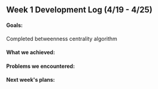 ## Week 1 Development Log (4/19 - 4/25)

#### Goals: 
Completed betweenness centrality algorithm

#### What we achieved: 


#### Problems we encountered:


#### Next week's plans:
